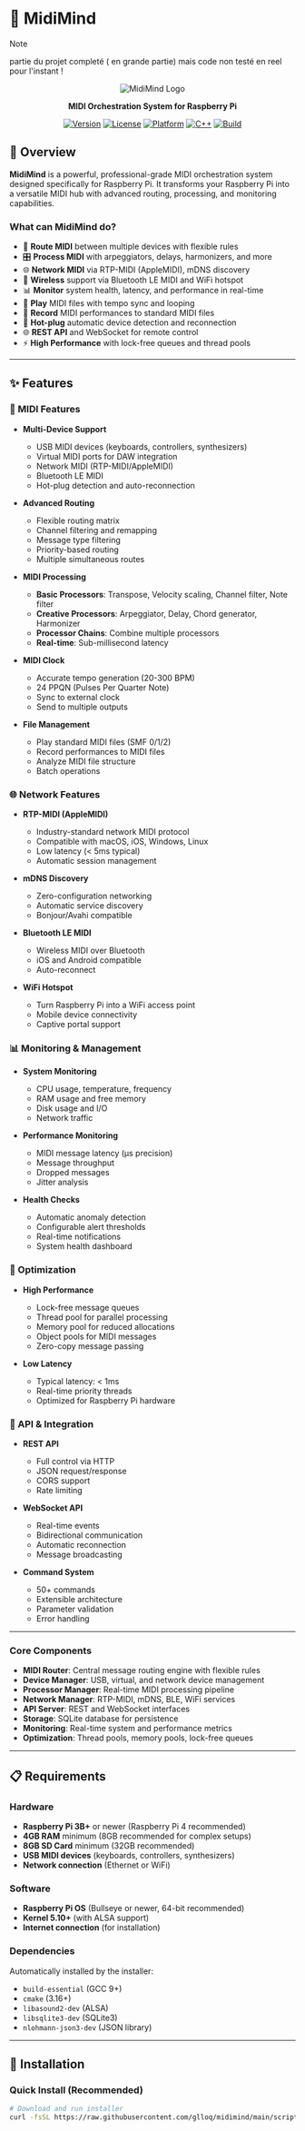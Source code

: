 # 🎹 MidiMind

> [!NOTE]
> partie du projet completé ( en grande partie) 
> mais code non testé en reel pour l'instant !


<div align="center">

![MidiMind Logo](docs/images/logo.png)

**MIDI Orchestration System for Raspberry Pi**

[![Version](https://img.shields.io/badge/version-3.0.0-blue.svg)](https://github.com/midimind/midimind)
[![License](https://img.shields.io/badge/license-MIT-green.svg)](LICENSE)
[![Platform](https://img.shields.io/badge/platform-Raspberry%20Pi-red.svg)](https://www.raspberrypi.org/)
[![C++](https://img.shields.io/badge/C++-17-blue.svg)](https://isocpp.org/)
[![Build](https://img.shields.io/badge/build-passing-brightgreen.svg)](https://github.com/midimind/midimind)

</div>


## 🎯 Overview

**MidiMind** is a powerful, professional-grade MIDI orchestration system designed specifically for Raspberry Pi. It transforms your Raspberry Pi into a versatile MIDI hub with advanced routing, processing, and monitoring capabilities.

### What can MidiMind do?

- 🎼 **Route MIDI** between multiple devices with flexible rules
- 🎛️ **Process MIDI** with arpeggiators, delays, harmonizers, and more
- 🌐 **Network MIDI** via RTP-MIDI (AppleMIDI), mDNS discovery
- 📡 **Wireless** support via Bluetooth LE MIDI and WiFi hotspot
- 📊 **Monitor** system health, latency, and performance in real-time
- 🎹 **Play** MIDI files with tempo sync and looping
- 💾 **Record** MIDI performances to standard MIDI files
- 🔌 **Hot-plug** automatic device detection and reconnection
- 🌐 **REST API** and WebSocket for remote control
- ⚡ **High Performance** with lock-free queues and thread pools

---

## ✨ Features

### 🎵 MIDI Features

- **Multi-Device Support**
  - USB MIDI devices (keyboards, controllers, synthesizers)
  - Virtual MIDI ports for DAW integration
  - Network MIDI (RTP-MIDI/AppleMIDI)
  - Bluetooth LE MIDI
  - Hot-plug detection and auto-reconnection

- **Advanced Routing**
  - Flexible routing matrix
  - Channel filtering and remapping
  - Message type filtering
  - Priority-based routing
  - Multiple simultaneous routes

- **MIDI Processing**
  - **Basic Processors**: Transpose, Velocity scaling, Channel filter, Note filter
  - **Creative Processors**: Arpeggiator, Delay, Chord generator, Harmonizer
  - **Processor Chains**: Combine multiple processors
  - **Real-time**: Sub-millisecond latency

- **MIDI Clock**
  - Accurate tempo generation (20-300 BPM)
  - 24 PPQN (Pulses Per Quarter Note)
  - Sync to external clock
  - Send to multiple outputs

- **File Management**
  - Play standard MIDI files (SMF 0/1/2)
  - Record performances to MIDI files
  - Analyze MIDI file structure
  - Batch operations

### 🌐 Network Features

- **RTP-MIDI (AppleMIDI)**
  - Industry-standard network MIDI protocol
  - Compatible with macOS, iOS, Windows, Linux
  - Low latency (< 5ms typical)
  - Automatic session management

- **mDNS Discovery**
  - Zero-configuration networking
  - Automatic service discovery
  - Bonjour/Avahi compatible

- **Bluetooth LE MIDI**
  - Wireless MIDI over Bluetooth
  - iOS and Android compatible
  - Auto-reconnect

- **WiFi Hotspot**
  - Turn Raspberry Pi into a WiFi access point
  - Mobile device connectivity
  - Captive portal support

### 📊 Monitoring & Management

- **System Monitoring**
  - CPU usage, temperature, frequency
  - RAM usage and free memory
  - Disk usage and I/O
  - Network traffic

- **Performance Monitoring**
  - MIDI message latency (µs precision)
  - Message throughput
  - Dropped messages
  - Jitter analysis

- **Health Checks**
  - Automatic anomaly detection
  - Configurable alert thresholds
  - Real-time notifications
  - System health dashboard

### 🚀 Optimization

- **High Performance**
  - Lock-free message queues
  - Thread pool for parallel processing
  - Memory pool for reduced allocations
  - Object pools for MIDI messages
  - Zero-copy message passing

- **Low Latency**
  - Typical latency: < 1ms
  - Real-time priority threads
  - Optimized for Raspberry Pi hardware

### 🔌 API & Integration

- **REST API**
  - Full control via HTTP
  - JSON request/response
  - CORS support
  - Rate limiting

- **WebSocket API**
  - Real-time events
  - Bidirectional communication
  - Automatic reconnection
  - Message broadcasting

- **Command System**
  - 50+ commands
  - Extensible architecture
  - Parameter validation
  - Error handling

---
### Core Components

- **MIDI Router**: Central message routing engine with flexible rules
- **Device Manager**: USB, virtual, and network device management
- **Processor Manager**: Real-time MIDI processing pipeline
- **Network Manager**: RTP-MIDI, mDNS, BLE, WiFi services
- **API Server**: REST and WebSocket interfaces
- **Storage**: SQLite database for persistence
- **Monitoring**: Real-time system and performance metrics
- **Optimization**: Thread pools, memory pools, lock-free queues

---

## 📋 Requirements

### Hardware

- **Raspberry Pi 3B+** or newer (Raspberry Pi 4 recommended)
- **4GB RAM** minimum (8GB recommended for complex setups)
- **8GB SD Card** minimum (32GB recommended)
- **USB MIDI devices** (keyboards, controllers, synthesizers)
- **Network connection** (Ethernet or WiFi)

### Software

- **Raspberry Pi OS** (Bullseye or newer, 64-bit recommended)
- **Kernel 5.10+** (with ALSA support)
- **Internet connection** (for installation)

### Dependencies

Automatically installed by the installer:

- `build-essential` (GCC 9+)
- `cmake` (3.16+)
- `libasound2-dev` (ALSA)
- `libsqlite3-dev` (SQLite3)
- `nlohmann-json3-dev` (JSON library)

---

## 🚀 Installation

### Quick Install (Recommended)
```bash
# Download and run installer
curl -fsSL https://raw.githubusercontent.com/glloq/midimind/main/scripts/install.sh | sudo bash
